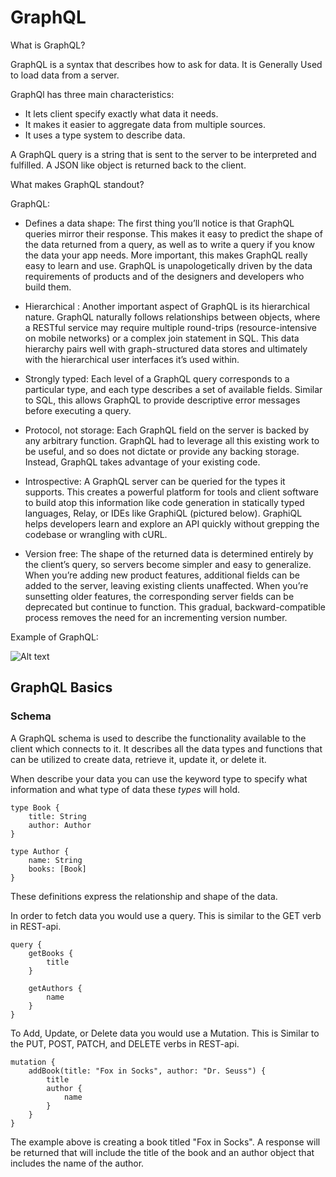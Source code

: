 # GraphQL 

What is GraphQL?

GraphQL is a syntax that describes how to ask for data. It is Generally Used to load data from a server. 

GraphQl has three main characteristics:

* It lets client specify exactly what data it needs. 
* It makes it easier to aggregate data from multiple sources. 
* It uses a type system to describe data.

A GraphQL query is a string that is sent to the server to be interpreted and fulfilled. A JSON like object is returned back to the client. 

What makes GraphQL standout?

GraphQL:
* Defines a data shape: The first thing you’ll notice is that GraphQL queries mirror their response. This makes it easy to predict the shape of the data returned from a query, as well as to write a query if you know the data your app needs. More important, this makes GraphQL really easy to learn and use. GraphQL is unapologetically driven by the data requirements of products and of the designers and developers who build them.
* Hierarchical : Another important aspect of GraphQL is its hierarchical nature. GraphQL naturally follows relationships between objects, where a RESTful service may require multiple round-trips (resource-intensive on mobile networks) or a complex join statement in SQL. This data hierarchy pairs well with graph-structured data stores and ultimately with the hierarchical user interfaces it’s used within.
* Strongly typed: Each level of a GraphQL query corresponds to a particular type, and each type describes a set of available fields. Similar to SQL, this allows GraphQL to provide descriptive error messages before executing a query.

* Protocol, not storage: Each GraphQL field on the server is backed by any arbitrary function. GraphQL had to leverage all this existing work to be useful, and so does not dictate or provide any backing storage. Instead, GraphQL takes advantage of your existing code.

* Introspective: A GraphQL server can be queried for the types it supports. This creates a powerful platform for tools and client software to build atop this information like code generation in statically typed languages, Relay, or IDEs like GraphiQL (pictured below). GraphiQL helps developers learn and explore an API quickly without grepping the codebase or wrangling with cURL.

* Version free: The shape of the returned data is determined entirely by the client’s query, so servers become simpler and easy to generalize. When you’re adding new product features, additional fields can be added to the server, leaving existing clients unaffected. When you’re sunsetting older features, the corresponding server fields can be deprecated but continue to function. This gradual, backward-compatible process removes the need for an incrementing version number.

Example of GraphQL:

![Alt text](https://cdn-images-1.medium.com/max/1200/1*dryZIFuTTY-9WiGlxSVEag.png)

## GraphQL Basics 

### Schema
A GraphQL schema is used to describe the functionality available to the client which connects to it. It describes all the data types and functions that can be utilized to create data, retrieve it, update it, or delete it. 

When describe your data you can use the keyword type to specify what information and what type of data these *types* will hold. 

    type Book {
        title: String
        author: Author
    }

    type Author {
        name: String
        books: [Book]
    }

These definitions express the relationship and shape of the data. 

In order to fetch data you would use a query. This is similar to the GET verb in REST-api. 

    query {
        getBooks {
            title
        }

        getAuthors {
            name
        }
    }

To Add, Update, or Delete data you would use a Mutation. This is Similar to the PUT, POST, PATCH, and DELETE verbs in REST-api.

    mutation {
        addBook(title: "Fox in Socks", author: "Dr. Seuss") {
            title
            author {
                name
            }
        }
    }
The example above is creating a book titled "Fox in Socks". A response will be returned that will include the title of the book and an author object that includes the name of the author.
